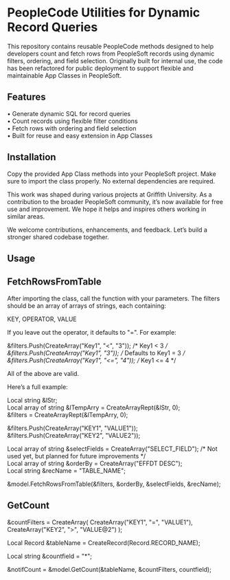 # PeopleCode Utilities for Dynamic Record Queries

This repository contains reusable PeopleCode methods designed to help developers count and fetch rows from PeopleSoft records using dynamic filters, ordering, and field selection. Originally built for internal use, the code has been refactored for public deployment to support flexible and maintainable App Classes in PeopleSoft.

## Features

• Generate dynamic SQL for record queries  
• Count records using flexible filter conditions  
• Fetch rows with ordering and field selection  
• Built for reuse and easy extension in App Classes

## Installation

Copy the provided App Class methods into your PeopleSoft project. Make sure to import the class properly. No external dependencies are required.

This work was shaped during various projects at Griffith University. As a contribution to the broader PeopleSoft community, it’s now available for free use and improvement. We hope it helps and inspires others working in similar areas.

We welcome contributions, enhancements, and feedback. Let’s build a stronger shared codebase together.

## Usage
## FetchRowsFromTable
After importing the class, call the function with your parameters. The filters should be an array of arrays of strings, each containing:

KEY, OPERATOR, VALUE

If you leave out the operator, it defaults to "=". For example:

&filters.Push(CreateArray("Key1", "<", "3"));   /* Key1 < 3 */  
&filters.Push(CreateArray("Key1", "3"));        /* Defaults to Key1 = 3 */  
&filters.Push(CreateArray("Key1", "<=", "4"));  /* Key1 <= 4 */  

All of the above are valid.

Here’s a full example:

Local string &lStr;  
Local array of string &lTempArry = CreateArrayRept(&lStr, 0);  
&filters = CreateArrayRept(&lTempArry, 0);  

&filters.Push(CreateArray("KEY1", "VALUE1"));  
&filters.Push(CreateArray("KEY2", "VALUE2"));  

Local array of string &selectFields = CreateArray("SELECT_FIELD");  /* Not used yet, but planned for future improvements */  
Local array of string &orderBy = CreateArray("EFFDT DESC");  
Local string &recName = "TABLE_NAME";  

&model.FetchRowsFromTable(&filters, &orderBy, &selectFields, &recName);


## GetCount
&countFilters = CreateArray(
    CreateArray("KEY1", "=", "VALUE1"),
    CreateArray("KEY2", ">", "VALUE@2")
);

Local Record &tableName = CreateRecord(Record.RECORD_NAME);

Local string &countfield = "*";  

&notifCount = &model.GetCount(&tableName, &countFilters, countfield);

